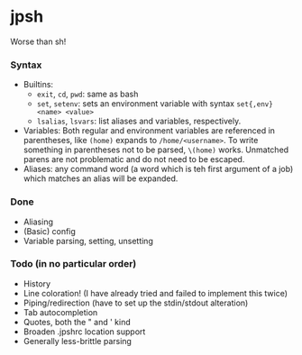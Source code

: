 # jpsh
Worse than sh!

### Syntax
 - Builtins:
    - `exit`, `cd`, `pwd`: same as bash
    - `set`, `setenv`: sets an environment variable with syntax `set{,env} <name> <value>`
    - `lsalias`, `lsvars`: list aliases and variables, respectively.
 - Variables: Both regular and environment variables are referenced in parentheses, like `(home)` expands to `/home/<username>`. To write something in parentheses not to be parsed, `\(home)` works. Unmatched parens are not problematic and do not need to be escaped.
 - Aliases: any command word (a word which is teh first argument of a job) which matches an alias will be expanded.

### Done
 - Aliasing
 - (Basic) config
 - Variable parsing, setting, unsetting

### Todo (in no particular order)
 - History
 - Line coloration! (I have already tried and failed to implement this twice)
 - Piping/redirection (have to set up the stdin/stdout alteration)
 - Tab autocompletion
 - Quotes, both the " and ' kind
 - Broaden .jpshrc location support
 - Generally less-brittle parsing
